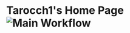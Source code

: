 # Tarocch1's Home Page ![Main Workflow](https://github.com/Tarocch1/tarocch1.github.io/workflows/Main%20Workflow/badge.svg)
